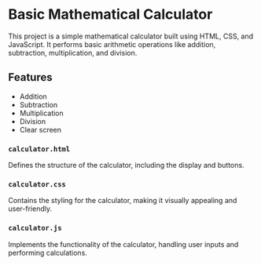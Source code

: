 # Basic Mathematical Calculator

This project is a simple mathematical calculator built using HTML, CSS, and JavaScript. It performs basic arithmetic operations like addition, subtraction, multiplication, and division.

## Features

- Addition
- Subtraction
- Multiplication
- Division
- Clear screen

### `calculator.html`

Defines the structure of the calculator, including the display and buttons.

### `calculator.css`

Contains the styling for the calculator, making it visually appealing and user-friendly.

### `calculator.js`

Implements the functionality of the calculator, handling user inputs and performing calculations.
